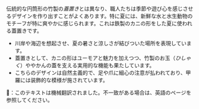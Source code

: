 <p>伝統的な円筒形の竹製の<span style="font-style:italic;">蓋置き</span>とは異なり、職人たちは季節や遊び心を感じさせるデザインを作り出すことがよくあります。特に夏には、新鮮な水と水生動物のモチーフが特に爽やかに感じられます。これは鉄製のカニの形をした夏に使われる蓋置きです。</p>
<ul>
<li>川岸や海辺を想起させ、夏の暑さと涼しさが結びついた場所を表現しています。</li>
<li>蓋置きとして、カニの形はユーモアと魅力を加えつつ、竹製のお玉（<span style="font-style:italic;">ひしゃく</span>）ややかんの蓋を支える実用的な機能も果たしています。</li>
<li>こちらのデザインは自然主義的で、足や爪に細心の注意が払われており、甲羅には装飾的な模様が施されています。</li>
</ul>
👾：このテキストは機械翻訳されました。不一致がある場合は、英語のページを参照してください。
